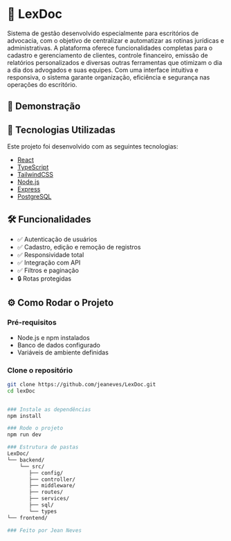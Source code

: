 # 📘 LexDoc

Sistema de gestão desenvolvido especialmente para escritórios de advocacia, com o objetivo de centralizar e automatizar as rotinas jurídicas e administrativas. A plataforma oferece funcionalidades completas para o cadastro e gerenciamento de clientes, controle financeiro, emissão de relatórios personalizados e diversas outras ferramentas que otimizam o dia a dia dos advogados e suas equipes. Com uma interface intuitiva e responsiva, o sistema garante organização, eficiência e segurança nas operações do escritório.

## 📸 Demonstração

<!-- imagem, GIF ou link para vídeo demo
![Demonstração](caminho/para/imagem-ou-gif.gif) -->

## 🚀 Tecnologias Utilizadas

Este projeto foi desenvolvido com as seguintes tecnologias:

- [React](https://reactjs.org/)
- [TypeScript](https://www.typescriptlang.org/)
- [TailwindCSS](https://tailwindcss.com/)
- [Node.js](https://nodejs.org/en/)
- [Express](https://expressjs.com/) 
- [PostgreSQL](https://www.postgresql.org/)

## 🛠️ Funcionalidades

- ✅ Autenticação de usuários 
- ✅ Cadastro, edição e remoção de registros
- ✅ Responsividade total
- ✅ Integração com API
- ✅ Filtros e paginação
- 🔒 Rotas protegidas

## ⚙️ Como Rodar o Projeto

### Pré-requisitos

- Node.js e npm instalados
- Banco de dados configurado
- Variáveis de ambiente definidas

### Clone o repositório

```bash
git clone https://github.com/jeaneves/LexDoc.git
cd lexDoc


### Instale as dependências
npm install

### Rode o projeto
npm run dev

### Estrutura de pastas
LexDoc/
└── backend/
    └── src/          
       ├── config/
       ├── controller/
       ├── middleware/
       ├── routes/
       ├── services/
       ├── sql/
       └── types
└── frontend/

### Feito por Jean Neves